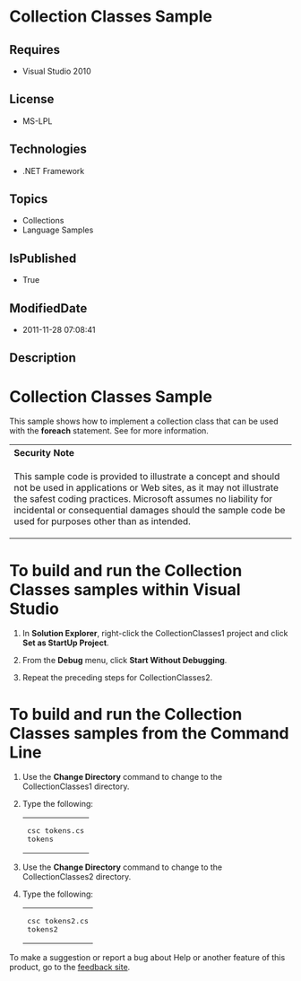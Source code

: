 # Collection Classes Sample
## Requires
* Visual Studio 2010
## License
* MS-LPL
## Technologies
* .NET Framework
## Topics
* Collections
* Language Samples
## IsPublished
* True
## ModifiedDate
* 2011-11-28 07:08:41
## Description

<h1>Collection Classes Sample</h1>
<div id="mainSection">
<div id="mainBody">
<div id="allHistory" class="saveHistory"></div>
<p></p>
<p>This sample shows how to implement a collection class that can be used with the
<b>foreach</b> statement. See for more information.</p>
<div class="alert">
<table width="100%" cellspacing="0" cellpadding="0">
<tbody>
<tr>
<th align="left">Security Note </th>
</tr>
<tr>
<td>
<p>This sample code is provided to illustrate a concept and should not be used in applications or Web sites, as it may not illustrate the safest coding practices. Microsoft assumes no liability for incidental or consequential damages should the sample code
 be used for purposes other than as intended.</p>
</td>
</tr>
</tbody>
</table>
</div>
<h1 class="heading">To build and run the Collection Classes samples within Visual Studio</h1>
<div id="procedureSection1" class="section">
<ol>
<li>
<p>In <b>Solution Explorer</b>, right-click the CollectionClasses1 project and click
<b>Set as StartUp Project</b>.</p>
</li><li>
<p>From the <b>Debug</b> menu, click <b>Start Without Debugging</b>.</p>
</li><li>
<p>Repeat the preceding steps for CollectionClasses2.</p>
</li></ol>
</div>
<h1 class="heading">To build and run the Collection Classes samples from the Command Line</h1>
<div id="procedureSection2" class="section">
<ol>
<li>
<p>Use the <b>Change Directory</b> command to change to the CollectionClasses1 directory.</p>
</li><li>
<p>Type the following: </p>
<div class="code"><span>
<table width="100%" cellspacing="0" cellpadding="0">
<tbody>
<tr>
<td colspan="2">
<pre>csc tokens.cs
tokens</pre>
</td>
</tr>
</tbody>
</table>
</span></div>
</li><li>
<p>Use the <b>Change Directory</b> command to change to the CollectionClasses2 directory.</p>
</li><li>
<p>Type the following: </p>
<div class="code"><span>
<table width="100%" cellspacing="0" cellpadding="0">
<tbody>
<tr>
<td colspan="2">
<pre>csc tokens2.cs
tokens2</pre>
</td>
</tr>
</tbody>
</table>
</span></div>
</li></ol>
</div>
</div>
<div id="footer">
<div class="footerLine"></div>
To make a suggestion or report a bug about Help or another feature of this product, go to the
<a href="http://go.microsoft.com/fwlink/?LinkId=9790442">feedback site</a>. </div>
</div>
